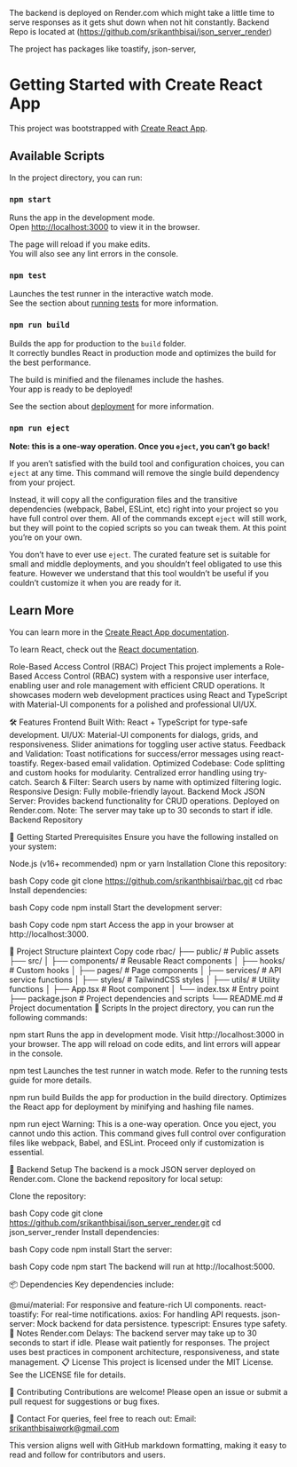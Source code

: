The backend is deployed on Render.com which might take a little time to serve responses as it gets shut down when not hit constantly.
Backend Repo is located at (https://github.com/srikanthbisai/json_server_render)

The project has packages like toastify, json-server, 


# Getting Started with Create React App

This project was bootstrapped with [Create React App](https://github.com/facebook/create-react-app).

## Available Scripts

In the project directory, you can run:

### `npm start`

Runs the app in the development mode.\
Open [http://localhost:3000](http://localhost:3000) to view it in the browser.

The page will reload if you make edits.\
You will also see any lint errors in the console.

### `npm test`

Launches the test runner in the interactive watch mode.\
See the section about [running tests](https://facebook.github.io/create-react-app/docs/running-tests) for more information.

### `npm run build`

Builds the app for production to the `build` folder.\
It correctly bundles React in production mode and optimizes the build for the best performance.

The build is minified and the filenames include the hashes.\
Your app is ready to be deployed!

See the section about [deployment](https://facebook.github.io/create-react-app/docs/deployment) for more information.

### `npm run eject`

**Note: this is a one-way operation. Once you `eject`, you can’t go back!**

If you aren’t satisfied with the build tool and configuration choices, you can `eject` at any time. This command will remove the single build dependency from your project.

Instead, it will copy all the configuration files and the transitive dependencies (webpack, Babel, ESLint, etc) right into your project so you have full control over them. All of the commands except `eject` will still work, but they will point to the copied scripts so you can tweak them. At this point you’re on your own.

You don’t have to ever use `eject`. The curated feature set is suitable for small and middle deployments, and you shouldn’t feel obligated to use this feature. However we understand that this tool wouldn’t be useful if you couldn’t customize it when you are ready for it.

## Learn More

You can learn more in the [Create React App documentation](https://facebook.github.io/create-react-app/docs/getting-started).

To learn React, check out the [React documentation](https://reactjs.org/).





Role-Based Access Control (RBAC) Project
This project implements a Role-Based Access Control (RBAC) system with a responsive user interface, enabling user and role management with efficient CRUD operations. It showcases modern web development practices using React and TypeScript with Material-UI components for a polished and professional UI/UX.

🛠️ Features
Frontend
Built With: React + TypeScript for type-safe development.
UI/UX:
Material-UI components for dialogs, grids, and responsiveness.
Slider animations for toggling user active status.
Feedback and Validation:
Toast notifications for success/error messages using react-toastify.
Regex-based email validation.
Optimized Codebase:
Code splitting and custom hooks for modularity.
Centralized error handling using try-catch.
Search & Filter:
Search users by name with optimized filtering logic.
Responsive Design:
Fully mobile-friendly layout.
Backend
Mock JSON Server:
Provides backend functionality for CRUD operations.
Deployed on Render.com. Note: The server may take up to 30 seconds to start if idle.
Backend Repository

🚀 Getting Started
Prerequisites
Ensure you have the following installed on your system:

Node.js (v16+ recommended)
npm or yarn
Installation
Clone this repository:

bash
Copy code
git clone https://github.com/srikanthbisai/rbac.git
cd rbac
Install dependencies:

bash
Copy code
npm install
Start the development server:

bash
Copy code
npm start
Access the app in your browser at http://localhost:3000.

📂 Project Structure
plaintext
Copy code
rbac/
├── public/          # Public assets
├── src/
│   ├── components/  # Reusable React components
│   ├── hooks/       # Custom hooks
│   ├── pages/       # Page components
│   ├── services/    # API service functions
│   ├── styles/      # TailwindCSS styles
│   ├── utils/       # Utility functions
│   ├── App.tsx      # Root component
│   └── index.tsx    # Entry point
├── package.json     # Project dependencies and scripts
└── README.md        # Project documentation
📜 Scripts
In the project directory, you can run the following commands:

npm start
Runs the app in development mode.
Visit http://localhost:3000 in your browser.
The app will reload on code edits, and lint errors will appear in the console.

npm test
Launches the test runner in watch mode.
Refer to the running tests guide for more details.

npm run build
Builds the app for production in the build directory.
Optimizes the React app for deployment by minifying and hashing file names.

npm run eject
Warning: This is a one-way operation. Once you eject, you cannot undo this action.
This command gives full control over configuration files like webpack, Babel, and ESLint. Proceed only if customization is essential.

🔗 Backend Setup
The backend is a mock JSON server deployed on Render.com.
Clone the backend repository for local setup:

Clone the repository:

bash
Copy code
git clone https://github.com/srikanthbisai/json_server_render.git
cd json_server_render
Install dependencies:

bash
Copy code
npm install
Start the server:

bash
Copy code
npm start
The backend will run at http://localhost:5000.

📦 Dependencies
Key dependencies include:

@mui/material: For responsive and feature-rich UI components.
react-toastify: For real-time notifications.
axios: For handling API requests.
json-server: Mock backend for data persistence.
typescript: Ensures type safety.
📝 Notes
Render.com Delays: The backend server may take up to 30 seconds to start if idle. Please wait patiently for responses.
The project uses best practices in component architecture, responsiveness, and state management.
📋 License
This project is licensed under the MIT License. See the LICENSE file for details.

🤝 Contributing
Contributions are welcome! Please open an issue or submit a pull request for suggestions or bug fixes.

📧 Contact
For queries, feel free to reach out:
Email: srikanthbisaiwork@gmail.com

This version aligns well with GitHub markdown formatting, making it easy to read and follow for contributors and users.
